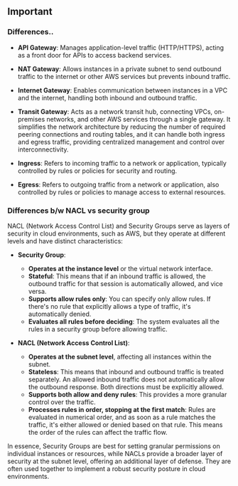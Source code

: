 ## Important

### Differences..

- **API Gateway**: Manages application-level traffic (HTTP/HTTPS), acting as a front door for APIs to access backend services.

- **NAT Gateway**: Allows instances in a private subnet to send outbound traffic to the internet or other AWS services but prevents inbound traffic.

- **Internet Gateway**: Enables communication between instances in a VPC and the internet, handling both inbound and outbound traffic.

- **Transit Gateway**: Acts as a network transit hub, connecting VPCs, on-premises networks, and other AWS services through a single gateway. It simplifies the network architecture by reducing the number of required peering connections and routing tables, and it can handle both ingress and egress traffic, providing centralized management and control over interconnectivity.

- **Ingress**: Refers to incoming traffic to a network or application, typically controlled by rules or policies for security and routing.

- **Egress**: Refers to outgoing traffic from a network or application, also controlled by rules or policies to manage access to external resources.

### Differences b/w NACL vs security group

NACL (Network Access Control List) and Security Groups serve as layers of security in cloud environments, such as AWS, but they operate at different levels and have distinct characteristics:

- **Security Group**:

  - **Operates at the instance level** or the virtual network interface.
  - **Stateful**: This means that if an inbound traffic is allowed, the outbound traffic for that session is automatically allowed, and vice versa.
  - **Supports allow rules only**: You can specify only allow rules. If there's no rule that explicitly allows a type of traffic, it's automatically denied.
  - **Evaluates all rules before deciding**: The system evaluates all the rules in a security group before allowing traffic.

- **NACL (Network Access Control List)**:
  - **Operates at the subnet level**, affecting all instances within the subnet.
  - **Stateless**: This means that inbound and outbound traffic is treated separately. An allowed inbound traffic does not automatically allow the outbound response. Both directions must be explicitly allowed.
  - **Supports both allow and deny rules**: This provides a more granular control over the traffic.
  - **Processes rules in order, stopping at the first match**: Rules are evaluated in numerical order, and as soon as a rule matches the traffic, it's either allowed or denied based on that rule. This means the order of the rules can affect the traffic flow.

In essence, Security Groups are best for setting granular permissions on individual instances or resources, while NACLs provide a broader layer of security at the subnet level, offering an additional layer of defense. They are often used together to implement a robust security posture in cloud environments.
